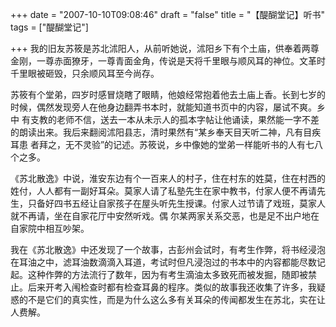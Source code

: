 +++
date = "2007-10-10T09:08:46"
draft = "false"
title = "【醍醐堂记】听书"
tags = ["醍醐堂记"]

+++
我的旧友苏筱是苏北沭阳人，从前听她说，沭阳乡下有个土庙，供奉着两尊金刚，一尊赤面獠牙，一尊青面金角，传说是天将千里眼与顺风耳的神位。文革时千里眼被砸毁，只余顺风耳至今尚存。

苏筱有个堂弟，四岁时感冒烧瞎了眼睛，他娘经常抱着他去土庙上香。长到七岁的时候，偶然发现旁人在他身边翻弄书本时，就能知道书页中的内容，屡试不爽。乡中 有支教的老师不信，送去一本从未示人的孤本字帖让他诵读，果然能一字不差的朗读出来。我后来翻阅沭阳县志，清时果然有“某乡奉天目天听二神，凡有目疾耳患 者拜之，无不灵验”的记述。苏筱说，乡中像她的堂弟一样能听书的人有七八个之多。

《苏北散逸》中说，淮安东边有个一百来人的村子，住在村东的姓莫，住在村西的姓付，人人都有一副好耳朵。莫家人请了私塾先生在家中教书，付家人便不再请先生，只备好四书五经让自家孩子在屋头听先生授课。付家人过节请了戏班，莫家人就不再请，坐在自家花厅中安然听戏。偶 尔某两家关系交恶，也是足不出户地在自家院中相互吵架。

我在《苏北散逸》中还发现了一个故事，古彭州会试时，有考生作弊，将书经浸泡在耳油之中，滤耳油数滴滴入耳道，考试时但凡浸泡过的书本中的内容都能尽数记起。这种作弊的方法流行了数年，因为有考生滴油太多致死而被发掘，随即被禁止。后来开考入闱检查时都有检查耳鼻的程序。类似的故事我还收集了许多，我疑惑的不是它们的真实性，而是为什么这么多有关耳朵的传闻都发生在苏北，实在让人费解。
